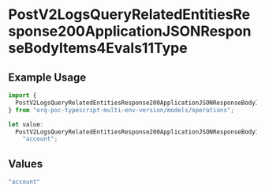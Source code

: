 # PostV2LogsQueryRelatedEntitiesResponse200ApplicationJSONResponseBodyItems4Evals11Type

## Example Usage

```typescript
import {
  PostV2LogsQueryRelatedEntitiesResponse200ApplicationJSONResponseBodyItems4Evals11Type,
} from "orq-poc-typescript-multi-env-version/models/operations";

let value:
  PostV2LogsQueryRelatedEntitiesResponse200ApplicationJSONResponseBodyItems4Evals11Type =
    "account";
```

## Values

```typescript
"account"
```